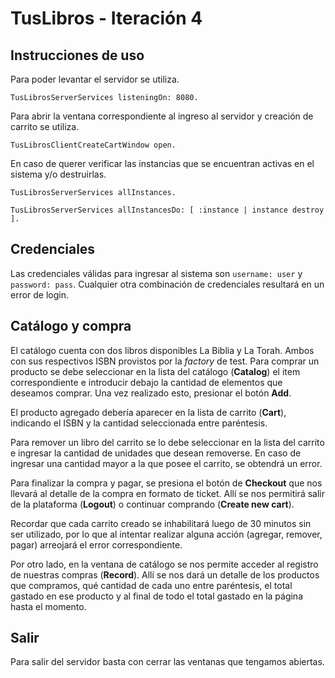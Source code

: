 # TusLibros - Iteración 4

## Instrucciones de uso

Para poder levantar el servidor se utiliza.

```
TusLibrosServerServices listeningOn: 8080.
```

Para abrir la ventana correspondiente al ingreso al servidor y creación de carrito se utiliza.

```
TusLibrosClientCreateCartWindow open.
```

En caso de querer verificar las instancias que se encuentran activas en el sistema y/o destruirlas.

```
TusLibrosServerServices allInstances.

TusLibrosServerServices allInstancesDo: [ :instance | instance destroy ].
```

## Credenciales

Las credenciales válidas para ingresar al sistema son `username: user` y `password: pass`. Cualquier otra combinación de credenciales resultará en un error de login.

## Catálogo y compra

El catálogo cuenta con dos libros disponibles La Biblia y La Torah. Ambos con sus respectivos ISBN provistos por la _factory_ de test. Para comprar un producto se debe seleccionar en la lista del catálogo (**Catalog**) el item correspondiente e introducir debajo la cantidad de elementos que deseamos comprar. Una vez realizado esto, presionar el botón **Add**.

El producto agregado debería aparecer en la lista de carrito (**Cart**), indicando el ISBN y la cantidad seleccionada entre paréntesis.

Para remover un libro del carrito se lo debe seleccionar en la lista del carrito e ingresar la cantidad de unidades que desean removerse. En caso de ingresar una cantidad mayor a la que posee el carrito, se obtendrá un error.

Para finalizar la compra y pagar, se presiona el botón de **Checkout** que nos llevará al detalle de la compra en formato de ticket. Allí se nos permitirá salir de la plataforma (**Logout**) o continuar comprando (**Create new cart**).

Recordar que cada carrito creado se inhabilitará luego de 30 minutos sin ser utilizado, por lo que al intentar realizar alguna acción (agregar, remover, pagar) arreojará el error correspondiente.

Por otro lado, en la ventana de catálogo se nos permite acceder al registro de nuestras compras (**Record**). Allí se nos dará un detalle de los productos que compramos, qué cantidad de cada uno entre paréntesis, el total gastado en ese producto y al final de todo el total gastado en la página hasta el momento.

## Salir

Para salir del servidor basta con cerrar las ventanas que tengamos abiertas.